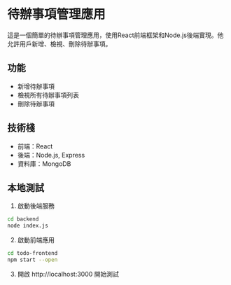 # 待辦事項管理應用

這是一個簡單的待辦事項管理應用，使用React前端框架和Node.js後端實現。他允許用戶新增、檢視、刪除待辦事項。

## 功能

- 新增待辦事項
- 檢視所有待辦事項列表
- 刪除待辦事項

## 技術棧

- 前端：React
- 後端：Node.js, Express
- 資料庫：MongoDB

## 本地測試

1. 啟動後端服務
```bash
cd backend
node index.js
```

2. 啟動前端應用
```bash
cd todo-frontend
npm start --open
```

3. 開啟 http://localhost:3000 開始測試